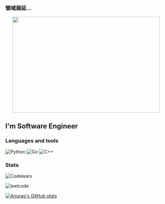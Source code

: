 ### 領域展延...


<p align="center">

  <img width="460" height="300" src="https://github.com/mellgit/mellgit/blob/main/assets/sukuna.gif">

</p>


## I'm Software Engineer

### Languages and tools
![Python](https://img.shields.io/badge/-Python-2D283E?style=for-the-badge&logo=python)
![Go](https://img.shields.io/badge/-Golang-2D283E?style=for-the-badge&logo=go)
![C++](https://img.shields.io/badge/-C++-2D283E?style=for-the-badge&logo=C%2b%2b)


### Stats


![Codewars](https://github.r2v.ch/codewars?user=mellgit&theme=gradient_purple_dark_by_level&hide_clan=true&top_languages=true)


![leetcode](https://leetcard.jacoblin.cool/mellgit?animation=true)

[![Anurag's GitHub stats](https://github-readme-stats.vercel.app/api?username=mellgit&show_icons=true)
](https://github.com/anuraghazra/github-readme-stats)






